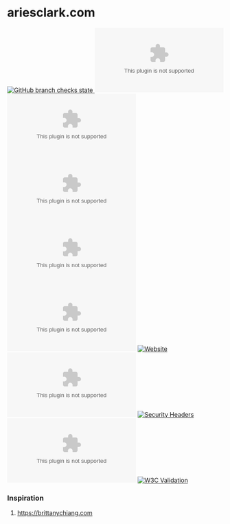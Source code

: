 # ariesclark.com
[![GitHub branch checks state](https://img.shields.io/github/checks-status/ariesclark/ariesclark.com/master?style=flat-square) ![Vercel](https://vercelbadge.vercel.app/api/ariesclark/ariesclark.com?style=flat-square) ![GitHub last commit](https://img.shields.io/github/last-commit/ariesclark/ariesclark.com?style=flat-square) ![GitHub license](https://img.shields.io/github/license/ariesclark/ariesclark.com?style=flat-square) ![GitHub repo size](https://img.shields.io/github/repo-size/ariesclark/ariesclark.com?style=flat-square) ![GitHub top language](https://img.shields.io/github/languages/top/ariesclark/ariesclark.com?style=flat-square)](https://github.com/ariesclark/ariesclark.com) [![Website](https://img.shields.io/website?style=flat-square&url=https%3A%2F%2Fariesclark.com)](https://ariesclark.com) [![Chromium HSTS preload](https://img.shields.io/hsts/preload/ariesclark.com?style=flat-square)](https://hstspreload.org/?domain=ariesclark.com) [![Security Headers](https://img.shields.io/security-headers?style=flat-square&url=https%3A%2F%2Fariesclark.com)](https://securityheaders.com/?q=ariesclark.com&followRedirects=on) [![Mozilla HTTP Observatory Grade](https://img.shields.io/mozilla-observatory/grade-score/ariesclark.com?publish&style=flat-square)](https://observatory.mozilla.org/analyze/ariesclark.com) [![W3C Validation](https://img.shields.io/w3c-validation/html?style=flat-square&targetUrl=https%3A%2F%2Fariesclark.com)](https://validator.w3.org/nu/?doc=https%3A%2F%2Fariesclark.com%2F)

### Inspiration
1. https://brittanychiang.com